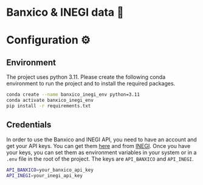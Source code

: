 # Banxico & INEGI data :bank:

# Configuration :gear:

## Environment

The project uses python 3.11. Please create the following conda environment to run the project and to install the required packages.

```bash
conda create --name banxico_inegi_env python=3.11
conda activate banxico_inegi_env
pip install -r requirements.txt
```

## Credentials

In order to use the Banxico and INEGI API, you need to have an account and get your API keys. You can get them [here](https://www.banxico.org.mx/SieAPIRest/service/v1/) and from [INEGI](https://www.inegi.org.mx/app/api/denue/v1/tokenVerify.aspx). Once you have your keys, you can set them as environment variables in your system or in a `.env` file in the root of the project. The keys are `API_BANXICO` and `API_INEGI`.
```bash
API_BANXICO=your_banxico_api_key
API_INEGI=your_inegi_api_key
```
